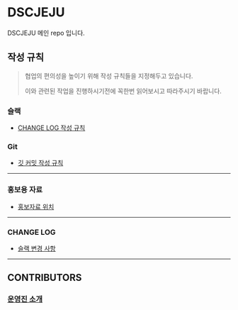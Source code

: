 # DSCJEJU
DSCJEJU 메인 repo 입니다.



## 작성 규칙

> 협업의 편의성을 높이기 위해 작성 규칙들을 지정해두고 있습니다.
>
> 이와 관련된 작업을 진행하시기전에 꼭한번 읽어보시고 따라주시기 바랍니다.



### 슬랙

- [CHANGE LOG 작성 규칙](./RULES/SLACK/SLACK_CHANGES_WRITE_RULE.md)



### Git

- [깃 커밋 작성 규칙](./RULES/GIT/COMMIT/COMMIT_RULE.md)



------

### 홍보용 자료

- [홍보자료 위치](./ASSETS/PUBLICIZE/)

------

### CHANGE LOG

- [슬랙 변경 사항](./CHANGES/SLACK/CHANGES.md)

------

## CONTRIBUTORS

### [운영진 소개](./MEMBERS/WHOAMI/SUMMARY.md)

#
